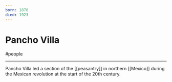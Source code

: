 ```yaml
---
born: 1878
died: 1923
---
```

# Pancho Villa
#people 

---
Pancho Villa led a section of the [[peasantry]] in northern [[Mexico]] during the Mexican revolution at the start of the 20th century. 
